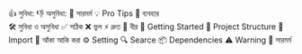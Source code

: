 👍 সুবিধা:
👎 অসুবিধা:
📌 সারমর্ম
💡 Pro Tips
🚀 ব্যবহার  
🛠️ সুবিধা ও অসুবিধা
✅ সঠিক
❌ ভুল
⚡ দ্রুত
🐢 ধীর
🏁 Getting Started
📂 Project Structure
🔧 Import 
🎨 আঁকা আকি করা
⚙️ Setting
🔍 Searce
📦 Dependencies 
⚠️ Warning 
📌 সারমর্ম